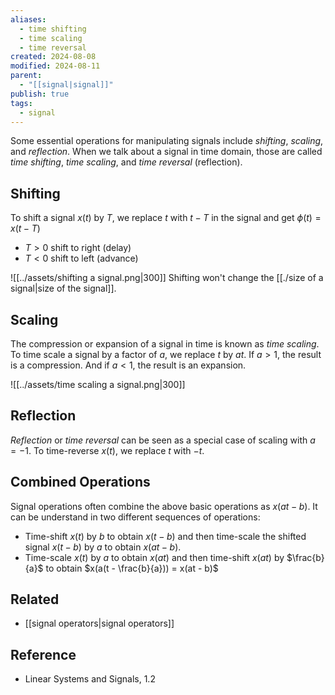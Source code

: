 ```yaml
---
aliases:
  - time shifting
  - time scaling
  - time reversal
created: 2024-08-08
modified: 2024-08-11
parent:
  - "[[signal|signal]]"
publish: true
tags:
  - signal
---
```

Some essential operations for manipulating signals include _shifting_, _scaling_, and _reflection_. When we talk about a signal in time domain, those are called *time shifting*, *time scaling*, and *time reversal* (reflection).

## Shifting
To shift a signal $x(t)$ by $T$, we replace $t$ with $t - T$ in the signal and get $\phi(t) = x(t - T)$
- $T > 0$ shift to right (delay)
- $T < 0$ shift to left (advance)

![[../assets/shifting a signal.png|300]]
Shifting won't change the [[./size of a signal|size of the signal]].

## Scaling
The compression or expansion of a signal in time is known as *time scaling*. To time scale a signal by a factor of $a$, we replace $t$ by $at$. If $a > 1$, the result is a compression. And if $a < 1$, the result is an expansion.

![[../assets/time scaling a signal.png|300]]

## Reflection
*Reflection* or *time reversal* can be seen as a special case of scaling with $a = -1$.
To time-reverse $x(t)$, we replace $t$ with $-t$.

## Combined Operations
Signal operations often combine the above basic operations as $x(at - b)$. It can be understand in two different sequences of operations:
- Time-shift $x(t)$ by $b$ to obtain $x(t - b)$ and then time-scale the shifted signal $x(t - b)$ by $a$ to obtain $x(at - b)$.
- Time-scale $x(t)$ by $a$ to obtain $x(at)$ and then time-shift $x(at)$ by $\frac{b}{a}$ to obtain $x(a(t - \frac{b}{a})) = x(at - b)$

## Related
- [[signal operators|signal operators]]

## Reference
- Linear Systems and Signals, 1.2